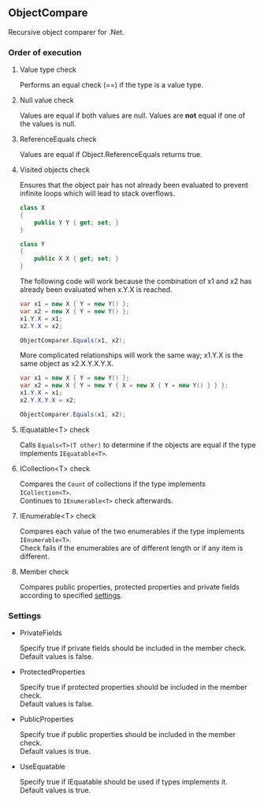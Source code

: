ObjectCompare
-------------

Recursive object comparer for .Net.

### Order of execution

1. Value type check

   Performs an equal check (==) if the type is a value type.

1. Null value check

   Values are equal if both values are null.
   Values are **not** equal if one of the values is null.

1. ReferenceEquals check

   Values are equal if Object.ReferenceEquals returns true.

1. Visited objects check

   Ensures that the object pair has not already been evaluated to prevent infinite loops which will lead to stack overflows.

   ```c#
   class X
   {
       public Y Y { get; set; }
   }

   class Y
   {
       public X X { get; set; }
   }
   ```

   The following code will work because the combination of x1 and x2 has already been evaluated when x.Y.X is reached.  

   ```c#
   var x1 = new X { Y = new Y() };
   var x2 = new X { Y = new Y() };
   x1.Y.X = x1;
   x2.Y.X = x2;

   ObjectComparer.Equals(x1, x2);
   ```

   More complicated relationships will work the same way; x1.Y.X is the same object as x2.X.Y.X.Y.X.

   ```c#
   var x1 = new X { Y = new Y() };
   var x2 = new X { Y = new Y { X = new X { Y = new Y() } } };
   x1.Y.X = x1;
   x2.Y.X.Y.X = x2;

   ObjectComparer.Equals(x1, x2);
   ```

1. IEquatable&lt;T&gt; check

   Calls `Equals<T>(T other)` to determine if the objects are equal if the type implements `IEquatable<T>`.

1. ICollection&lt;T&gt; check

   Compares the `Count` of collections if the type implements `ICollection<T>`.  
   Continues to `IEnumerable<T>` check afterwards. 

1. IEnumerable&lt;T&gt; check

   Compares each value of the two enumerables if the type implements `IEnumerable<T>`.  
Check fails if the enumerables are of different length or if any item is different.

1. Member check

   Compares public properties, protected properties and private fields according to specified [settings](#settings).

### Settings

- PrivateFields

  Specify true if private fields should be included in the member check.  
  Default values is false.

- ProtectedProperties

  Specify true if protected properties should be included in the member check.  
  Default values is false.

- PublicProperties

  Specify true if public properties should be included in the member check.  
  Default values is true.

- UseEquatable

  Specify true if IEquatable<T> should be used if types implements it.  
  Default values is true.
